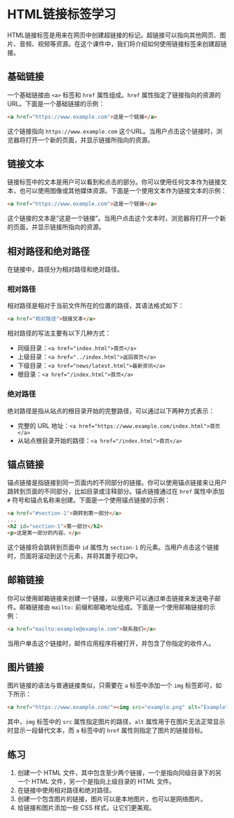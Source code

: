 # HTML链接标签学习

HTML链接标签是用来在网页中创建超链接的标记。超链接可以指向其他网页、图片、音频、视频等资源。在这个课件中，我们将介绍如何使用链接标签来创建超链接。

## 基础链接

一个基础链接由 `<a>` 标签和 `href` 属性组成。`href` 属性指定了链接指向的资源的URL。下面是一个基础链接的示例：

```html
<a href="https://www.example.com">这是一个链接</a>
```

这个链接指向 `https://www.example.com` 这个URL。当用户点击这个链接时，浏览器将打开一个新的页面，并显示链接所指向的资源。

## 链接文本

链接标签中的文本是用户可以看到和点击的部分。你可以使用任何文本作为链接文本，也可以使用图像或其他媒体资源。下面是一个使用文本作为链接文本的示例：

```html
<a href="https://www.example.com">这是一个链接</a>
```

这个链接的文本是“这是一个链接”。当用户点击这个文本时，浏览器将打开一个新的页面，并显示链接所指向的资源。

## 相对路径和绝对路径

在链接中，路径分为相对路径和绝对路径。

### 相对路径

相对路径是相对于当前文件所在的位置的路径，其语法格式如下：

```html
<a href="相对路径">链接文本</a>
```

相对路径的写法主要有以下几种方式：

- 同级目录：`<a href="index.html">首页</a>`
- 上级目录：`<a href="../index.html">返回首页</a>`
- 下级目录：`<a href="news/latest.html">最新资讯</a>`
- 根目录：`<a href="/index.html">首页</a>`

### 绝对路径

绝对路径是指从站点的根目录开始的完整路径，可以通过以下两种方式表示：

- 完整的 URL 地址：`<a href="https://www.example.com/index.html">首页</a>`
- 从站点根目录开始的路径：`<a href="/index.html">首页</a>`

## 锚点链接

锚点链接是指链接到同一页面内的不同部分的链接。你可以使用锚点链接来让用户跳转到页面的不同部分，比如目录或注释部分。锚点链接通过在 `href` 属性中添加 `#` 符号和锚点名称来创建。下面是一个使用锚点链接的示例：

```html
<a href="#section-1">跳转到第一部分</a>
...
<h2 id="section-1">第一部分</h2>
<p>这是第一部分的内容。</p>
```

这个链接将会跳转到页面中 `id` 属性为 `section-1` 的元素。当用户点击这个链接时，页面将滚动到这个元素，并将其置于视口中。

## 邮箱链接

你可以使用邮箱链接来创建一个链接，以便用户可以通过单击链接来发送电子邮件。邮箱链接由 `mailto:` 前缀和邮箱地址组成。下面是一个使用邮箱链接的示例：

```html
<a href="mailto:example@example.com">联系我们</a>
```

当用户单击这个链接时，邮件应用程序将被打开，并包含了你指定的收件人。

## 图片链接

图片链接的语法与普通链接类似，只需要在 `a` 标签中添加一个 `img` 标签即可，如下所示：

```html
<a href="https://www.example.com/"><img src="example.png" alt="Example"></a>
```

其中，`img` 标签中的 `src` 属性指定图片的路径，`alt` 属性用于在图片无法正常显示时显示一段替代文本，而 `a` 标签中的 `href` 属性则指定了图片的链接目标。

## 练习

1. 创建一个 HTML 文件，其中包含至少两个链接，一个是指向同级目录下的另一个 HTML 文件，另一个是指向上级目录的 HTML 文件。
2. 在链接中使用相对路径和绝对路径。
3. 创建一个包含图片的链接，图片可以是本地图片，也可以是网络图片。
4. 给链接和图片添加一些 CSS 样式，让它们更美观。